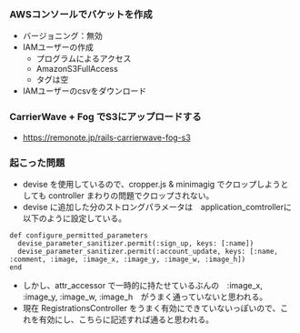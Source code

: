 ### AWSコンソールでバケットを作成
- バージョニング：無効
- IAMユーザーの作成
  - プログラムによるアクセス
  - AmazonS3FullAccess
  - タグは空
- IAMユーザーのcsvをダウンロード

### CarrierWave + Fog でS3にアップロードする
- https://remonote.jp/rails-carrierwave-fog-s3


### 起こった問題
- devise を使用しているので、cropper.js & minimagig でクロップしようとしても controller まわりの問題でクロップされない。
- devise に追加した分のストロングパラメータは　application_comtrollerに以下のように設定している。
```
def configure_permitted_parameters
  devise_parameter_sanitizer.permit(:sign_up, keys: [:name])
  devise_parameter_sanitizer.permit(:account_update, keys: [:name, :comment, :image, :image_x, :image_y, :image_w, :image_h])
end
```
- しかし、attr_accessor で一時的に持たせているぶんの　:image_x, :image_y, :image_w, :image_h　がうまく通っていないと思われる。
- 現在 RegistrationsController をうまく有効にできていないっぽいので、これを有効にし、こちらに記述すれば通ると思われる。
